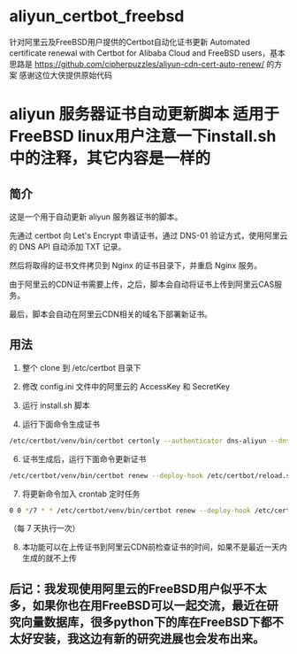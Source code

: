 # aliyun_certbot_freebsd
针对阿里云及FreeBSD用户提供的Certbot自动化证书更新 Automated certificate renewal with Certbot for Alibaba Cloud and FreeBSD users，基本思路是 https://github.com/cipherpuzzles/aliyun-cdn-cert-auto-renew/ 的方案 感谢这位大侠提供原始代码
# aliyun 服务器证书自动更新脚本 适用于FreeBSD linux用户注意一下install.sh中的注释，其它内容是一样的

## 简介

这是一个用于自动更新 aliyun 服务器证书的脚本。

先通过 certbot 向 Let's Encrypt 申请证书，通过 DNS-01 验证方式，使用阿里云的 DNS API 自动添加 TXT 记录。

然后将取得的证书文件拷贝到 Nginx 的证书目录下，并重启 Nginx 服务。

由于阿里云的CDN证书需要上传，之后，脚本会自动将证书上传到阿里云CAS服务。

最后，脚本会自动在阿里云CDN相关的域名下部署新证书。

## 用法

1. 整个 clone 到 /etc/certbot 目录下

2. 修改 config.ini 文件中的阿里云的 AccessKey 和 SecretKey

3. 运行 install.sh 脚本

4. 运行下面命令生成证书

```bash
/etc/certbot/venv/bin/certbot certonly --authenticator dns-aliyun --dns-aliyun-credentials /etc/certbot/config.ini -d yourdomain.com -d *.yourdomain.com
```

6. 证书生成后，运行下面命令更新证书

```bash
/etc/certbot/venv/bin/certbot renew --deploy-hook /etc/certbot/reload.sh
```

7. 将更新命令加入 crontab 定时任务

```bash
0 0 */7 * * /etc/certbot/venv/bin/certbot renew --deploy-hook /etc/certbot/reload.sh
```

（每 7 天执行一次）

8. 本功能可以在上传证书到阿里云CDN前检查证书的时间，如果不是最近一天内生成的就不上传

## 后记：我发现使用阿里云的FreeBSD用户似乎不太多，如果你也在用FreeBSD可以一起交流，最近在研究向量数据库，很多python下的库在FreeBSD下都不太好安装，我这边有新的研究进展也会发布出来。
